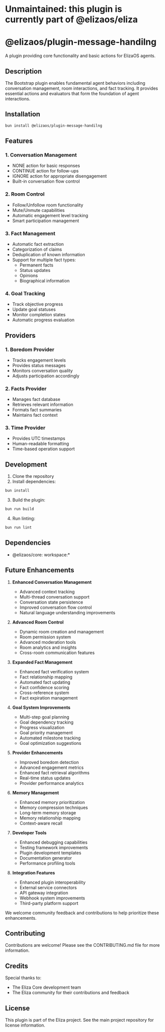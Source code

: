 # Unmaintained: this plugin is currently part of @elizaos/eliza

# @elizaos/plugin-message-handilng

A plugin providing core functionality and basic actions for ElizaOS agents.

## Description

The Bootstrap plugin enables fundamental agent behaviors including conversation management, room interactions, and fact tracking. It provides essential actions and evaluators that form the foundation of agent interactions.

## Installation

```bash
bun install @elizaos/plugin-message-handilng
```

## Features

### 1. Conversation Management

- NONE action for basic responses
- CONTINUE action for follow-ups
- IGNORE action for appropriate disengagement
- Built-in conversation flow control

### 2. Room Control

- Follow/Unfollow room functionality
- Mute/Unmute capabilities
- Automatic engagement level tracking
- Smart participation management

### 3. Fact Management

- Automatic fact extraction
- Categorization of claims
- Deduplication of known information
- Support for multiple fact types:
  - Permanent facts
  - Status updates
  - Opinions
  - Biographical information

### 4. Goal Tracking

- Track objective progress
- Update goal statuses
- Monitor completion states
- Automatic progress evaluation

## Providers

### 1. Boredom Provider

- Tracks engagement levels
- Provides status messages
- Monitors conversation quality
- Adjusts participation accordingly

### 2. Facts Provider

- Manages fact database
- Retrieves relevant information
- Formats fact summaries
- Maintains fact context

### 3. Time Provider

- Provides UTC timestamps
- Human-readable formatting
- Time-based operation support

## Development

1. Clone the repository
2. Install dependencies:

```bash
bun install
```

3. Build the plugin:

```bash
bun run build
```

4. Run linting:

```bash
bun run lint
```

## Dependencies

- @elizaos/core: workspace:\*

## Future Enhancements

1. **Enhanced Conversation Management**

   - Advanced context tracking
   - Multi-thread conversation support
   - Conversation state persistence
   - Improved conversation flow control
   - Natural language understanding improvements

2. **Advanced Room Control**

   - Dynamic room creation and management
   - Room permission system
   - Advanced moderation tools
   - Room analytics and insights
   - Cross-room communication features

3. **Expanded Fact Management**

   - Enhanced fact verification system
   - Fact relationship mapping
   - Automated fact updating
   - Fact confidence scoring
   - Cross-reference system
   - Fact expiration management

4. **Goal System Improvements**

   - Multi-step goal planning
   - Goal dependency tracking
   - Progress visualization
   - Goal priority management
   - Automated milestone tracking
   - Goal optimization suggestions

5. **Provider Enhancements**

   - Improved boredom detection
   - Advanced engagement metrics
   - Enhanced fact retrieval algorithms
   - Real-time status updates
   - Provider performance analytics

6. **Memory Management**

   - Enhanced memory prioritization
   - Memory compression techniques
   - Long-term memory storage
   - Memory relationship mapping
   - Context-aware recall

7. **Developer Tools**

   - Enhanced debugging capabilities
   - Testing framework improvements
   - Plugin development templates
   - Documentation generator
   - Performance profiling tools

8. **Integration Features**
   - Enhanced plugin interoperability
   - External service connectors
   - API gateway integration
   - Webhook system improvements
   - Third-party platform support

We welcome community feedback and contributions to help prioritize these enhancements.

## Contributing

Contributions are welcome! Please see the CONTRIBUTING.md file for more information.

## Credits

Special thanks to:

- The Eliza Core development team
- The Eliza community for their contributions and feedback

## License

This plugin is part of the Eliza project. See the main project repository for license information.
